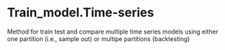# Train_model.Time-series
Method for train test and compare multiple time series models using either one partition (i.e., sample out) or multipe partitions (backtesting)
